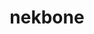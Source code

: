 ---
title: "nekbone"
layout: cache
categories: [package, v0.18.1]
meta: {"versions": ["17.0"], "compilers": ["gcc@=7.3.1"], "oss": ["amzn2"], "platforms": ["linux"], "targets": ["aarch64", "graviton2", "x86_64_v3", "x86_64_v4"], "stacks": ["aws-ahug", "aws-ahug-aarch64", "root"], "num_specs": 4, "num_specs_by_stack": {"root": 4, "aws-ahug": 2, "aws-ahug-aarch64": 2}}
spec_details: [{"hash": "2pk7pdpbh5q4owkoll3koatpamw42cce", "compiler": "gcc@=7.3.1", "versions": ["17.0"], "os": "amzn2", "platform": "linux", "target": "x86_64_v4", "variants": ["+mpi"], "stacks": ["root", "aws-ahug"], "size": "-", "tarball": "https://binaries.spack.io/v0.18.1/build_cache/linux-amzn2-x86_64_v4/gcc-7.3.1/nekbone-17.0/linux-amzn2-x86_64_v4-gcc-7.3.1-nekbone-17.0-2pk7pdpbh5q4owkoll3koatpamw42cce.spack"}, {"hash": "xvjj3wp6spdezk32n6rhrwei22pead6m", "compiler": "gcc@=7.3.1", "versions": ["17.0"], "os": "amzn2", "platform": "linux", "target": "aarch64", "variants": ["+mpi"], "stacks": ["aws-ahug-aarch64", "root"], "size": "-", "tarball": "https://binaries.spack.io/v0.18.1/build_cache/linux-amzn2-aarch64/gcc-7.3.1/nekbone-17.0/linux-amzn2-aarch64-gcc-7.3.1-nekbone-17.0-xvjj3wp6spdezk32n6rhrwei22pead6m.spack"}, {"hash": "3hvo2wn2h7r7m6aa2gpj3hz6q5efmsts", "compiler": "gcc@=7.3.1", "versions": ["17.0"], "os": "amzn2", "platform": "linux", "target": "graviton2", "variants": ["+mpi"], "stacks": ["aws-ahug-aarch64", "root"], "size": "-", "tarball": "https://binaries.spack.io/v0.18.1/build_cache/linux-amzn2-graviton2/gcc-7.3.1/nekbone-17.0/linux-amzn2-graviton2-gcc-7.3.1-nekbone-17.0-3hvo2wn2h7r7m6aa2gpj3hz6q5efmsts.spack"}, {"hash": "pi75xgsqo76xkzj5cdejjvbjwx4ao5bd", "compiler": "gcc@=7.3.1", "versions": ["17.0"], "os": "amzn2", "platform": "linux", "target": "x86_64_v3", "variants": ["+mpi"], "stacks": ["root", "aws-ahug"], "size": "-", "tarball": "https://binaries.spack.io/v0.18.1/build_cache/linux-amzn2-x86_64_v3/gcc-7.3.1/nekbone-17.0/linux-amzn2-x86_64_v3-gcc-7.3.1-nekbone-17.0-pi75xgsqo76xkzj5cdejjvbjwx4ao5bd.spack"}]
---